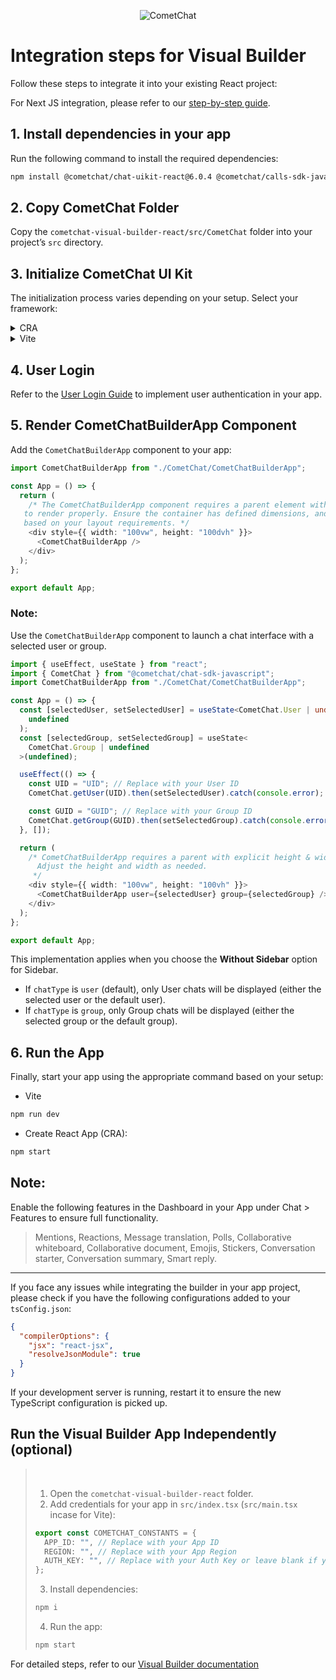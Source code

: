 <p align="center">
  <img alt="CometChat" src="https://assets.cometchat.io/website/images/logos/banner.png">
</p>

# Integration steps for Visual Builder

Follow these steps to integrate it into your existing React project:

For Next JS integration, please refer to our <a href="https://www.cometchat.com/docs/ui-kit/react/builder-integration-nextjs" target="_blank">step-by-step guide</a>.

## 1. Install dependencies in your app

Run the following command to install the required dependencies:

```bash
npm install @cometchat/chat-uikit-react@6.0.4 @cometchat/calls-sdk-javascript @cometchat/chat-sdk-javascript
```

## 2. Copy CometChat Folder

Copy the `cometchat-visual-builder-react/src/CometChat` folder into your project’s `src` directory.

## 3. Initialize CometChat UI Kit

The initialization process varies depending on your setup. Select your framework:

<details>
  <summary>CRA</summary>

Open the file `src/index.tsx` and update it to include the required imports and initialization logic.

```typescript
import React from "react";
import ReactDOM from "react-dom/client";
import App from "./App";
import {
  UIKitSettingsBuilder,
  CometChatUIKit,
} from "@cometchat/chat-uikit-react";
import { setupLocalization } from "./CometChat/utils/utils";
import { BuilderSettingsProvider } from "./CometChat/context/BuilderSettingsContext";

export const COMETCHAT_CONSTANTS = {
  APP_ID: "", // Replace with your App ID
  REGION: "", // Replace with your App Region
  AUTH_KEY: "", // Replace with your Auth Key or leave blank if you are authenticating using Auth Token
};

const uiKitSettings = new UIKitSettingsBuilder()
  .setAppId(COMETCHAT_CONSTANTS.APP_ID)
  .setRegion(COMETCHAT_CONSTANTS.REGION)
  .setAuthKey(COMETCHAT_CONSTANTS.AUTH_KEY)
  .subscribePresenceForAllUsers()
  .build();

CometChatUIKit.init(uiKitSettings)?.then(() => {
  setupLocalization();
  ReactDOM.createRoot(document.getElementById("root") as HTMLElement).render(
    <BuilderSettingsProvider>
      <App />
    </BuilderSettingsProvider>
  );
});
```

</details>

<details>
  <summary>Vite</summary>

Open the file `src/main.tsx` and update it to include the required imports and initialization logic.

```typescript
import { createRoot } from "react-dom/client";
import "./index.css";
import App from "./App.tsx";
import {
  UIKitSettingsBuilder,
  CometChatUIKit,
} from "@cometchat/chat-uikit-react";
import { setupLocalization } from "./CometChat/utils/utils.ts";
import { BuilderSettingsProvider } from "./CometChat/context/BuilderSettingsContext.tsx";

export const COMETCHAT_CONSTANTS = {
  APP_ID: "", // Replace with your App ID
  REGION: "", // Replace with your App Region
  AUTH_KEY: "", // Replace with your Auth Key or leave blank if you are authenticating using Auth Token
};

const uiKitSettings = new UIKitSettingsBuilder()
  .setAppId(COMETCHAT_CONSTANTS.APP_ID)
  .setRegion(COMETCHAT_CONSTANTS.REGION)
  .setAuthKey(COMETCHAT_CONSTANTS.AUTH_KEY)
  .subscribePresenceForAllUsers()
  .build();

CometChatUIKit.init(uiKitSettings)?.then(() => {
  setupLocalization();
  createRoot(document.getElementById("root")!).render(
    <BuilderSettingsProvider>
      <App />
    </BuilderSettingsProvider>
  );
});
```

</details>

## 4. User Login

Refer to the [User Login Guide](https://www.cometchat.com/docs/ui-kit/react/react-js-integration#step-4-user-login) to implement user authentication in your app.

## 5. Render CometChatBuilderApp Component

Add the `CometChatBuilderApp` component to your app:

```typescript
import CometChatBuilderApp from "./CometChat/CometChatBuilderApp";

const App = () => {
  return (
    /* The CometChatBuilderApp component requires a parent element with an explicit height and width  
   to render properly. Ensure the container has defined dimensions, and adjust them as needed  
   based on your layout requirements. */
    <div style={{ width: "100vw", height: "100dvh" }}>
      <CometChatBuilderApp />
    </div>
  );
};

export default App;
```

### Note:

Use the `CometChatBuilderApp` component to launch a chat interface with a selected user or group.

```typescript
import { useEffect, useState } from "react";
import { CometChat } from "@cometchat/chat-sdk-javascript";
import CometChatBuilderApp from "./CometChat/CometChatBuilderApp";

const App = () => {
  const [selectedUser, setSelectedUser] = useState<CometChat.User | undefined>(
    undefined
  );
  const [selectedGroup, setSelectedGroup] = useState<
    CometChat.Group | undefined
  >(undefined);

  useEffect(() => {
    const UID = "UID"; // Replace with your User ID
    CometChat.getUser(UID).then(setSelectedUser).catch(console.error);

    const GUID = "GUID"; // Replace with your Group ID
    CometChat.getGroup(GUID).then(setSelectedGroup).catch(console.error);
  }, []);

  return (
    /* CometChatBuilderApp requires a parent with explicit height & width to render correctly.
      Adjust the height and width as needed.
     */
    <div style={{ width: "100vw", height: "100vh" }}>
      <CometChatBuilderApp user={selectedUser} group={selectedGroup} />
    </div>
  );
};

export default App;
```

This implementation applies when you choose the **Without Sidebar** option for Sidebar.

- If `chatType` is `user` (default), only User chats will be displayed (either the selected user or the default user).
- If `chatType` is `group`, only Group chats will be displayed (either the selected group or the default group).

## 6. Run the App

Finally, start your app using the appropriate command based on your setup:

- Vite

```bash
npm run dev
```

- Create React App (CRA):

```bash
npm start
```

## Note:

Enable the following features in the Dashboard in your App under Chat > Features to ensure full functionality.

> Mentions, Reactions, Message translation, Polls, Collaborative whiteboard, Collaborative document, Emojis, Stickers, Conversation starter, Conversation summary, Smart reply.

---

If you face any issues while integrating the builder in your app project, please check if you have the following configurations added to your `tsConfig.json`:

```json
{
  "compilerOptions": {
    "jsx": "react-jsx",
    "resolveJsonModule": true
  }
}
```

If your development server is running, restart it to ensure the new TypeScript configuration is picked up.

## Run the Visual Builder App Independently (optional)

> &nbsp;
>
> 1. Open the `cometchat-visual-builder-react` folder.
> 2. Add credentials for your app in `src/index.tsx` (`src/main.tsx` incase for Vite):
>
> ```typescript
> export const COMETCHAT_CONSTANTS = {
>   APP_ID: "", // Replace with your App ID
>   REGION: "", // Replace with your App Region
>   AUTH_KEY: "", // Replace with your Auth Key or leave blank if you are authenticating using Auth Token
> };
> ```
>
> 3. Install dependencies:
>
> ```bash
> npm i
> ```
>
> 4. Run the app:
>
> ```bash
> npm start
> ```

For detailed steps, refer to our <a href="https://www.cometchat.com/docs/ui-kit/react/builder-integration" target="_blank">Visual Builder documentation</a>
